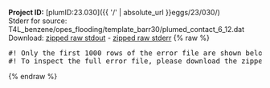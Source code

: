 **Project ID:** [plumID:23.030]({{ '/' | absolute_url }}eggs/23/030/)  
Stderr for source:  T4L_benzene/opes_flooding/template_barr30/plumed_contact_6_12.dat   
Download: [zipped raw stdout](plumed_contact_6_12.dat.plumed.stdout.txt.zip) - [zipped raw stderr](plumed_contact_6_12.dat.plumed.stderr.txt.zip) 
{% raw %}
<pre>
#! Only the first 1000 rows of the error file are shown below
#! To inspect the full error file, please download the zipped raw stderr file above
</pre>
{% endraw %}
